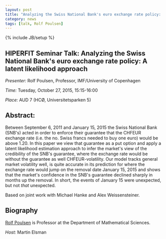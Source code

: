 ```yaml
---
layout: post
title: "Analyzing the Swiss National Bank's euro exchange rate policy: A latent likelihood approach"
category: news
tags: [talk, Rolf Poulsen]
---
```

{% include JB/setup %}

## HIPERFIT Seminar Talk: Analyzing the Swiss National Bank's euro exchange rate policy: A latent likelihood approach

_Presenter:_ Rolf Poulsen, Professor, IMF/University of Copenhagen

_Time:_ Tuesday, October 27, 2015, 15:15-16:00

_Place:_ AUD 7 (HCØ, Universitetsparken 5)

## Abstract:

Between September 6, 2011 and January 15, 2015 the Swiss National Bank
(SNB's) acted in order to enforce their guarantee that the CHFEUR
exchange rate (i.e. the no. Swiss francs needed to buy one euro) would
be above 1.20. In this paper we view that guarantee as a put option
and apply a latent likelihood estimation approach to infer the
market's view of the credibility of the SNB's guarantee, where the
exchange rate would be without the guarantee as well
CHFEUR-volatility. Our model tracks general market volatility well, is
quite accurate in its prediction for where the exchange rate would
jump on the removal date January 15, 2015 and shows that the market's
confidence in the SNB's guarantee declined sharply in months up the
removal. In short, the events of January 15 were unexpected, but not
*that* unexpected.

Based on joint work with Michael Hanke and Alex Weissensteiner.

## Biography

[Rolf Poulsen](http://www.math.ku.dk/~rolf/) is Professor at the Department of Mathematical Sciences.


_Host:_ Martin Elsman